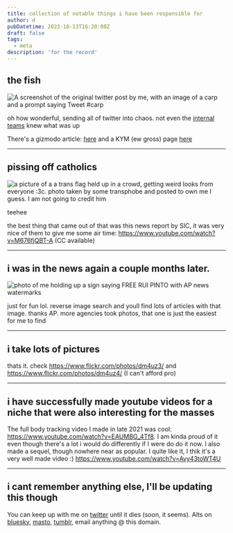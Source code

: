 ```yaml
---
title: collection of notable things i have been responsible for
author: d
pubDatetime: 2023-10-13T16:20:00Z
draft: false
tags:
  - meta
description: 'for the record'
---
```


## the fish

![A screenshot of the original twitter post by me, with an image of a carp and a prompt saying Tweet #carp](/img/carpscreenshot.jpg)

oh how wonderful, sending all of twitter into chaos. not even the [internal teams](https://cohost.org/atax1a/post/322642-manually-cross-poste) knew what was up

There's a gizmodo article: [here](https://gizmodo.com/heres-how-the-mysterious-twitter-carp-meme-came-to-be-1845920237) and a KYM (ew gross) page  [here](https://knowyourmeme.com/memes/carp-tweets)

---

## pissing off catholics

![a picture of a a trans flag held up in a crowd, getting weird looks from everyone :3c. photo taken by some transphobe and posted to own me I guess. I am not going to credit him](/img/F2joQUiXIAA7uLl.jpg)

teehee 

the best thing that came out of that was this news report by SIC, it was very nice of them to give me some air time: https://www.youtube.com/watch?v=M676fjQBT-A (CC available)

---
## i was in the news again a couple months later.

![photo of me holding up a sign saying FREE RUI PINTO with AP news watermarks](/img/copyrightlawsRforlosers.jpg)

just for fun lol. reverse image search and youll find lots of articles with that image. thanks AP. more agencies took photos, that one is just the easiest for me to find

---

## i take lots of pictures

thats it. check https://www.flickr.com/photos/dm4uz3/ and https://www.flickr.com/photos/dm4uz4/ (I can't afford pro)

---

## i have successfully made youtube videos for a niche that were also interesting for the masses

The full body tracking video I made in late 2021 was cool: https://www.youtube.com/watch?v=EAUMBG_4Tf8. I am kinda proud of it even though there's a lot i would do differently if I were do do it now. I also made a sequel, though nowhere near as popular. I quite like it, I thik it's a very well made video :) https://www.youtube.com/watch?v=Avy43toWT4U

---

## i cant remember anything else, I'll be updating this though

You can keep up with me on [twitter](https://twitter.com/dm4uz3) until it dies (soon, it seems).
Alts on [bluesky](https://bsky.app/profile/maws.bsky.social), [masto](https://c.im/@dm4), [tumblr](https://www.tumblr.com/twinksoyjak), email anything @ this domain.
